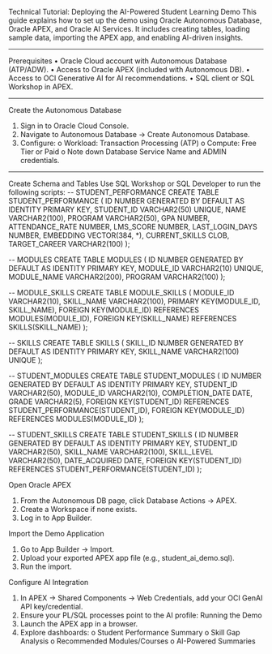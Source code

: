 Technical Tutorial: Deploying the AI-Powered Student Learning Demo
This guide explains how to set up the demo using Oracle Autonomous Database, Oracle APEX, and Oracle AI Services. It includes creating tables, loading sample data, importing the APEX app, and enabling AI-driven insights.
________________________________________
Prerequisites
•	Oracle Cloud account with Autonomous Database (ATP/ADW).
•	Access to Oracle APEX (included with Autonomous DB).
•	Access to OCI Generative AI for AI recommendations.
•	SQL client or SQL Workshop in APEX.
________________________________________
Create the Autonomous Database
1.	Sign in to Oracle Cloud Console.
2.	Navigate to Autonomous Database → Create Autonomous Database.
3.	Configure:
o	Workload: Transaction Processing (ATP)
o	Compute: Free Tier or Paid
o	Note down Database Service Name and ADMIN credentials.
________________________________________
Create Schema and Tables
Use SQL Workshop or SQL Developer to run the following scripts:
-- STUDENT_PERFORMANCE
CREATE TABLE STUDENT_PERFORMANCE (
    ID NUMBER GENERATED BY DEFAULT AS IDENTITY PRIMARY KEY,
    STUDENT_ID VARCHAR2(50) UNIQUE,
    NAME VARCHAR2(100),
    PROGRAM VARCHAR2(50),
    GPA NUMBER,
    ATTENDANCE_RATE NUMBER,
    LMS_SCORE NUMBER,
    LAST_LOGIN_DAYS NUMBER,
    EMBEDDING VECTOR(384, *),
    CURRENT_SKILLS CLOB,
    TARGET_CAREER VARCHAR2(100)
);

-- MODULES
CREATE TABLE MODULES (
    ID NUMBER GENERATED BY DEFAULT AS IDENTITY PRIMARY KEY,
    MODULE_ID VARCHAR2(10) UNIQUE,
    MODULE_NAME VARCHAR2(200),
    PROGRAM VARCHAR2(100)
);

-- MODULE_SKILLS
CREATE TABLE MODULE_SKILLS (
    MODULE_ID VARCHAR2(10),
    SKILL_NAME VARCHAR2(100),
    PRIMARY KEY(MODULE_ID, SKILL_NAME),
    FOREIGN KEY(MODULE_ID) REFERENCES MODULES(MODULE_ID),
    FOREIGN KEY(SKILL_NAME) REFERENCES SKILLS(SKILL_NAME)
);

-- SKILLS
CREATE TABLE SKILLS (
    SKILL_ID NUMBER GENERATED BY DEFAULT AS IDENTITY PRIMARY KEY,
    SKILL_NAME VARCHAR2(100) UNIQUE
);

-- STUDENT_MODULES
CREATE TABLE STUDENT_MODULES (
    ID NUMBER GENERATED BY DEFAULT AS IDENTITY PRIMARY KEY,
    STUDENT_ID VARCHAR2(50),
    MODULE_ID VARCHAR2(10),
    COMPLETION_DATE DATE,
    GRADE VARCHAR2(5),
    FOREIGN KEY(STUDENT_ID) REFERENCES STUDENT_PERFORMANCE(STUDENT_ID),
    FOREIGN KEY(MODULE_ID) REFERENCES MODULES(MODULE_ID)
);

-- STUDENT_SKILLS
CREATE TABLE STUDENT_SKILLS (
    ID NUMBER GENERATED BY DEFAULT AS IDENTITY PRIMARY KEY,
    STUDENT_ID VARCHAR2(50),
    SKILL_NAME VARCHAR2(100),
    SKILL_LEVEL VARCHAR2(50),
    DATE_ACQUIRED DATE,
    FOREIGN KEY(STUDENT_ID) REFERENCES STUDENT_PERFORMANCE(STUDENT_ID)
);	

Open Oracle APEX
1.	From the Autonomous DB page, click Database Actions → APEX.
2.	Create a Workspace if none exists.
3.	Log in to App Builder.

Import the Demo Application
1.	Go to App Builder → Import.
2.	Upload your exported APEX app file (e.g., student_ai_demo.sql).
3.	Run the import.

Configure AI Integration
1.	In APEX → Shared Components → Web Credentials, add your OCI GenAI API key/credential.
2.	Ensure your PL/SQL processes point to the AI profile:
Running the Demo
1.	Launch the APEX app in a browser.
2.	Explore dashboards:
o	Student Performance Summary
o	Skill Gap Analysis
o	Recommended Modules/Courses
o	AI-Powered Summaries



